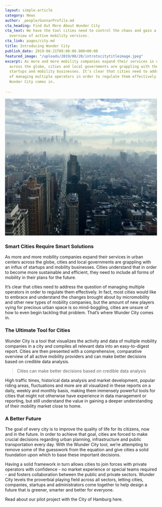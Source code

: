 ```yaml
---
layout: simple-article
category: News
author: _people/GunnarProfile.md
cta_heading: Find Out More About Wunder City
cta_text: We have the tool cities need to control the chaos and gain a comprehensive
  overview of active mobility services.
cta_link: pages/city.md
title: Introducing Wunder City
publish_date: 2019-08-21T09:00:00.000+00:00
featured_image: "/uploads/2019/08/20/introtocitytitleimage.jpeg"
excerpt: As more and more mobility companies expand their services in urban centers
  across the globe, cities and local governments are grappling with the influx of
  startups and mobility businesses. It’s clear that cities need to address the question
  of managing multiple operators in order to regulate them effectively. That’s where
  Wunder City comes in.

---
```

![](/uploads/2019/08/20/introtocitybodyimage.jpg)

### Smart Cities Require Smart Solutions

As more and more mobility companies expand their services in urban centers across the globe, cities and local governments are grappling with an influx of startups and mobility businesses. Cities understand that in order to become more sustainable and efficient, they need to include all forms of mobility in their plans for the future.

It’s clear that cities need to address the question of managing multiple operators in order to regulate them effectively. In fact, most cities would like to embrace and understand the changes brought about by micromobility and other new types of mobility companies, but the amount of new players vying for precious urban space is so mind-boggling, cities are unsure of how to even begin tackling that problem. That’s where Wunder City comes in.

### The Ultimate Tool for Cities

Wunder City is a tool that visualizes the activity and data of multiple mobility companies in a city and compiles all relevant data into an easy-to-digest report. Cities are then presented with a comprehensive, comparative overview of all active mobility providers and can make better decisions based on credible data analysis.

> Cities can make better decisions based on credible data analysis

High traffic times, historical data analysis and market development, popular riding areas, fluctuations and more are all visualized in these reports on a daily, weekly and monthly basis, making them immensely powerful tools for cities that might not otherwise have experience in data management or reporting, but still understand the value in gaining a deeper understanding of their mobility market close to home.

### A Better Future

The goal of every city is to improve the quality of life for its citizens, now and in the future. In order to achieve that goal, cities are forced to make crucial decisions regarding urban planning, infrastructure and public transportation every day. With the Wunder City tool, we’re attempting to remove some of the guesswork from the equation and give cities a solid foundation upon which to base these important decisions.

Having a solid framework in turn allows cities to join forces with private operators with confidence - no market experience or special teams required - and fosters collaboration between the public and private sectors. Wunder City levels the proverbial playing field across all sectors, letting cities, companies, startups and administrators come together to help design a future that is greener, smarter and better for everyone.

Read about our pilot project with the City of Hamburg here.